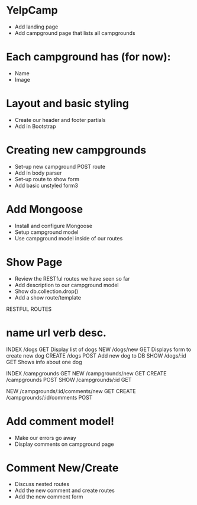 # YelpCamp

* Add landing page
* Add campground page that lists all campgrounds

# Each campground has (for now):
* Name
* Image

# Layout and basic styling
* Create our header and footer partials
* Add in Bootstrap

# Creating new campgrounds
* Set-up new campground POST route
* Add in body parser
* Set-up route to show form
* Add basic unstyled form3

# Add Mongoose
* Install and configure Mongoose
* Setup campground model
* Use campground model inside of our routes

# Show Page
* Review the RESTful routes we have seen so far
* Add description to our campground model
* Show db.collection.drop()
* Add a show route/template

RESTFUL ROUTES

name      url       verb      desc.
==================================================
INDEX   /dogs       GET     Display list of dogs
NEW     /dogs/new   GET     Displays form to create new dog
CREATE  /dogs       POST    Add new dog to DB
SHOW    /dogs/:id   GET     Shows info about one dog

INDEX   /campgrounds                   GET
NEW     /campgrounds/new               GET
CREATE  /campgrounds                   POST
SHOW    /campgrounds/:id               GET

NEW     /campgrounds/:id/comments/new  GET
CREATE  /campgrounds/:id/comments      POST



# Add comment model!
* Make our errors go away
* Display comments on campground page

# Comment New/Create
* Discuss nested routes
* Add the new comment and create routes
* Add the new comment form